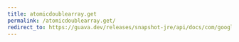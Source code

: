 ```yaml
---
title: atomicdoublearray.get
permalink: /atomicdoublearray.get/
redirect_to: https://guava.dev/releases/snapshot-jre/api/docs/com/google/common/util/concurrent/AtomicDoubleArray.html#get-int-
---
```

